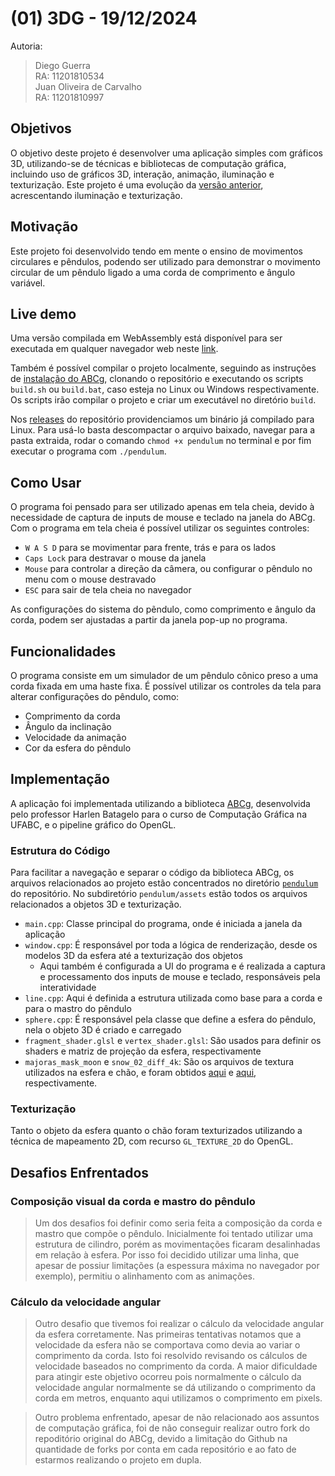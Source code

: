 # (01) 3DG - 19/12/2024

Autoria:
> Diego Guerra<br> 
> RA: 11201810534<br>
> Juan Oliveira de Carvalho<br> 
> RA: 11201810997<br>

## Objetivos

O objetivo deste projeto é desenvolver uma aplicação simples com gráficos 3D, utilizando-se de técnicas e bibliotecas de computação gráfica, incluindo uso de gráficos 3D, interação, animação, iluminação e texturização.
Este projeto é uma evolução da [versão anterior](https://github.com/DiegoGuerra00/3DG), acrescentando iluminação e texturização.

## Motivação

Este projeto foi desenvolvido tendo em mente o ensino de movimentos circulares e pêndulos, podendo ser utilizado para demonstrar o 
movimento circular de um pêndulo ligado a uma corda de comprimento e ângulo variável.

## Live demo

Uma versão compilada em WebAssembly está disponível para ser executada em qualquer navegador web neste [link]().

Também é possível compilar o projeto localmente, seguindo as instruções de [instalação do ABCg](https://hbatagelo.github.io/cg/config.html), clonando o repositório e executando os scripts
```build.sh``` ou ```build.bat```, caso esteja no Linux ou Windows respectivamente. Os scripts irão compilar o projeto e criar um executável no diretório ```build```.

Nos [releases]() do repositório providenciamos um binário já compilado para Linux. Para usá-lo basta descompactar o arquivo baixado, navegar para a pasta extraida, rodar o comando ```chmod +x pendulum``` no terminal e por fim
executar o programa com ```./pendulum```.

## Como Usar

O programa foi pensado para ser utilizado apenas em tela cheia, devido à necessidade de captura de inputs de mouse e teclado na janela 
do ABCg. Com o programa em tela cheia é possível utilizar os seguintes controles:

-   ```W A S D``` para se movimentar para frente, trás e para os lados
-   ```Caps Lock``` para destravar o mouse da janela
-   ```Mouse``` para controlar a direção da câmera, ou configurar o pêndulo no menu com o mouse destravado
-   ```ESC``` para sair de tela cheia no navegador

As configurações do sistema do pẽndulo, como comprimento e ângulo da corda, podem ser ajustadas a partir da janela pop-up no programa.

## Funcionalidades

O programa consiste em um simulador de um pêndulo cônico preso a uma corda fixada em uma haste fixa. É possível utilizar os controles da tela
para alterar configurações do pêndulo, como:

-   Comprimento da corda
-   Ângulo da inclinação
-   Velocidade da animação
-   Cor da esfera do pêndulo

## Implementação

A aplicação foi implementada utilizando a biblioteca [ABCg](https://github.com/hbatagelo/abcg), desenvolvida pelo professor Harlen Batagelo para o curso de Computação Gráfica na UFABC, e o pipeline gráfico do OpenGL.

### Estrutura do Código

Para facilitar a navegação e separar o código da biblioteca ABCg, os arquivos relacionados ao projeto estão concentrados no diretório [```pendulum```](https://github.com/juanocv/3DG/tree/main/pendulum) do repositório. No subdiretório
```pendulum/assets``` estão todos os arquivos relacionados a objetos 3D e texturização.

-  ```main.cpp```: Classe principal do programa, onde é iniciada a janela da aplicação
-  ```window.cpp```: É responsável por toda a lógica de renderização, desde os modelos 3D da esfera até a texturização dos objetos
    -  Aqui também é configurada a UI do programa e é realizada a captura e processamento dos inputs de mouse e teclado, responsáveis pela interatividade
-  ```line.cpp```: Aqui é definida a estrutura utilizada como base para a corda e para o mastro do pêndulo
-  ```sphere.cpp```: É responsável pela classe que define a esfera do pêndulo, nela o objeto 3D é criado e carregado
-  ```fragment_shader.glsl``` e ```vertex_shader.glsl```: São usados para definir os shaders e matriz de projeção da esfera, respectivamente
-   ```majoras_mask_moon``` e ```snow_02_diff_4k```: São os arquivos de textura utilizados na esfera e chão, e foram obtidos [aqui](https://www.textures-resource.com/nintendo_64/thelegendofzeldamajorasmask/texture/1897/) e [aqui](https://polyhaven.com/a/snow_02), respectivamente.

### Texturização

Tanto o objeto da esfera quanto o chão foram texturizados utilizando a técnica de mapeamento 
2D, com recurso ```GL_TEXTURE_2D``` do OpenGL.

## Desafios Enfrentados

### Composição visual da corda e mastro do pêndulo
> Um dos desafios foi definir como seria feita a composição da corda e mastro que compõe o pêndulo. Inicialmente foi tentado utilizar uma estrutura de cilindro, porém as movimentações ficaram desalinhadas em relação à esfera.
Por isso foi decidido utilizar uma linha, que apesar de possiur limitações (a espessura máxima no navegador por exemplo), permitiu o alinhamento com as animações.

### Cálculo da velocidade angular
> Outro desafio que tivemos foi realizar o cálculo da velocidade angular da esfera corretamente. Nas primeiras tentativas notamos que a velocidade da esfera não se comportava como devia ao variar o comprimento da corda.
Isto foi resolvido revisando os cálculos de velocidade baseados no comprimento da corda. A maior dificuldade para atingir este objetivo ocorreu pois normalmente o cálculo da velocidade angular normalmente se dá utilizando
o comprimento da corda em metros, enquanto aqui utilizamos o comprimento em pixels.

> Outro problema enfrentado, apesar de não relacionado aos assuntos de computação gráfica, foi de não conseguir realizar outro fork do repoditório original do ABCg, devido a limitação do Github na quantidade de forks por conta em cada
repositório e ao fato de estarmos realizando o projeto em dupla.
